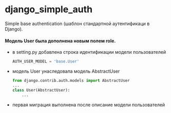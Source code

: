 # django_simple_auth
Simple base authentication (шаблон стандартной аутентификаци в Django).

#### Модель User была дополнена новым полем role.
 * в setting.py добавлена строка идентификации модели пользователей  
   ```python
   AUTH_USER_MODEL = 'base.User'
   ```
 * модель User унаследовала модель AbstractUser  
   ```python
   from django.contrib.auth.models import AbstractUser  
   ...  
   class User(AbstractUser):  
       ...  
   ```
 * первая миграция выполнена после описание модели пользователей